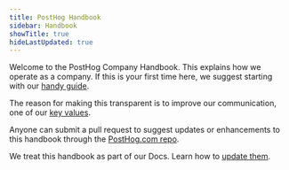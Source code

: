 ```yaml
---
title: PostHog Handbook
sidebar: Handbook
showTitle: true
hideLastUpdated: true
---
```


Welcome to the PostHog Company Handbook. This explains how we operate as a company. If this is your first time here, we suggest starting with our [handy guide](/handbook/getting-started). 

The reason for making this transparent is to improve our communication, one of our [key values](/handbook/company/values).

Anyone can submit a pull request to suggest updates or enhancements to this handbook through the [PostHog.com repo](https://github.com/posthog/posthog.com).

We treat this handbook as part of our Docs. Learn how to [update them](/docs/contribute/updating-documentation).
